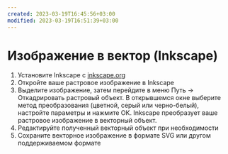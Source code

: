 ```yaml
---
created: 2023-03-19T16:45:56+03:00
modified: 2023-03-19T16:51:39+03:00
---
```


# Изображение в вектор (Inkscape)

1. Установите Inkscape с [inkscape.org](https://inkscape.org/)
2. Откройте ваше растровое изображение в Inkscape
3. Выделите изображение, затем перейдите в меню Путь → Откадрировать растровый объект. В открывшемся окне выберите метод преобразования (цветной, серый или черно-белый), настройте параметры и нажмите ОК. Inkscape преобразует ваше растровое изображение в векторный объект.
4. Редактируйте полученный векторный объект при необходимости
5. Сохраните векторное изображение в формате SVG или другом поддерживаемом формате
